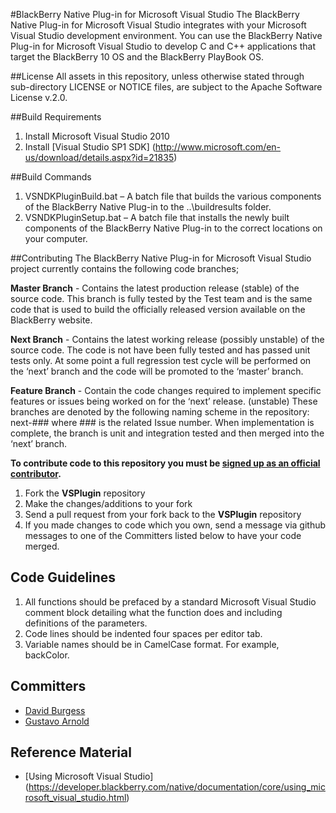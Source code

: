 #BlackBerry Native Plug-in for Microsoft Visual Studio
The BlackBerry Native Plug-in for Microsoft Visual Studio integrates with your Microsoft Visual Studio development environment. You can use the BlackBerry Native Plug-in for Microsoft Visual Studio to develop C and C++ applications that target the BlackBerry 10 OS and the BlackBerry PlayBook OS.

##License
All assets in this repository, unless otherwise stated through sub-directory LICENSE or NOTICE files, are subject to the Apache Software License v.2.0.

##Build Requirements
1. Install Microsoft Visual Studio 2010
2. Install [Visual Studio SP1 SDK] (http://www.microsoft.com/en-us/download/details.aspx?id=21835)

##Build Commands
1. VSNDKPluginBuild.bat – A batch file that builds the various components of the BlackBerry Native Plug-in to the ..\buildresults folder.
2. VSNDKPluginSetup.bat – A batch file that installs the newly built components of the BlackBerry Native Plug-in to the correct locations on your computer. 

##Contributing
The BlackBerry Native Plug-in for Microsoft Visual Studio project currently contains the following code branches; 

**Master Branch** - Contains the latest production release (stable) of the source code.  This branch is fully tested by the Test team and is the same code that is used to build the officially released version available on the BlackBerry website.   

**Next Branch** - Contains the latest working release (possibly unstable) of the source code.  The code is not have been fully tested and has passed unit tests only.  At some point a full regression test cycle will be performed on the ‘next’ branch and the code will be promoted to the ‘master’ branch.

**Feature Branch** - Contain the code changes required to implement specific features or issues being worked on for the ‘next’ release. (unstable)  These branches are denoted by the following naming scheme in the repository: next-### where ### is the related Issue number.   When implementation is complete, the branch is unit and integration tested and then merged into the ‘next’ branch.

**To contribute code to this repository you must be [signed up as an official contributor](http://blackberry.github.com/howToContribute.html).**

1. Fork the **VSPlugin** repository
2. Make the changes/additions to your fork
3. Send a pull request from your fork back to the **VSPlugin** repository
4. If you made changes to code which you own, send a message via github messages to one of the Committers listed below to have your code merged.

## Code Guidelines
1. All functions should be prefaced by a standard Microsoft Visual Studio comment block detailing what the function does and including definitions of the parameters.
2. Code lines should be indented four spaces per editor tab.
3. Variable names should be in CamelCase format. For example, backColor.

## Committers
* [David Burgess](http://github.com/dbrgss)
* [Gustavo Arnold](http://github.com/guarnold)

## Reference Material
* [Using Microsoft Visual Studio] (https://developer.blackberry.com/native/documentation/core/using_microsoft_visual_studio.html)
